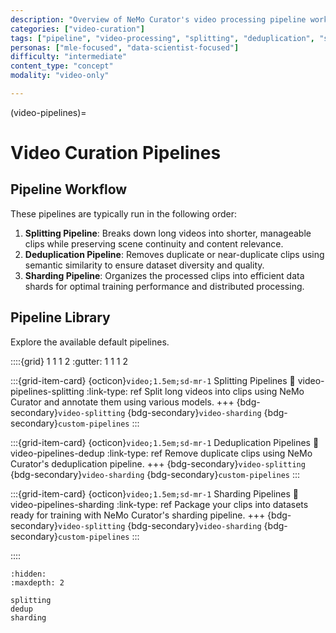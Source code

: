 ```yaml
---
description: "Overview of NeMo Curator's video processing pipeline workflow including splitting, deduplication, and sharding stages"
categories: ["video-curation"]
tags: ["pipeline", "video-processing", "splitting", "deduplication", "sharding", "workflow"]
personas: ["mle-focused", "data-scientist-focused"]
difficulty: "intermediate"
content_type: "concept"
modality: "video-only"

---
```


(video-pipelines)=
# Video Curation Pipelines

## Pipeline Workflow

These pipelines are typically run in the following order:

1. **Splitting Pipeline**: Breaks down long videos into shorter, manageable clips while preserving scene continuity and content relevance.
2. **Deduplication Pipeline**: Removes duplicate or near-duplicate clips using semantic similarity to ensure dataset diversity and quality.
3. **Sharding Pipeline**: Organizes the processed clips into efficient data shards for optimal training performance and distributed processing.

## Pipeline Library

Explore the available default pipelines.

::::{grid} 1 1 1 2
:gutter: 1 1 1 2

:::{grid-item-card} {octicon}`video;1.5em;sd-mr-1` Splitting Pipelines
:link: video-pipelines-splitting
:link-type: ref
Split long videos into clips using NeMo Curator and annotate them using various models.
+++
{bdg-secondary}`video-splitting`
{bdg-secondary}`video-sharding`
{bdg-secondary}`custom-pipelines`
:::

:::{grid-item-card} {octicon}`video;1.5em;sd-mr-1` Deduplication Pipelines
:link: video-pipelines-dedup
:link-type: ref
Remove duplicate clips using NeMo Curator's deduplication pipeline.
+++
{bdg-secondary}`video-splitting`
{bdg-secondary}`video-sharding`
{bdg-secondary}`custom-pipelines`
:::

:::{grid-item-card} {octicon}`video;1.5em;sd-mr-1` Sharding Pipelines
:link: video-pipelines-sharding
:link-type: ref
Package your clips into datasets ready for training with NeMo Curator's sharding pipeline.
+++
{bdg-secondary}`video-splitting`
{bdg-secondary}`video-sharding`
{bdg-secondary}`custom-pipelines`
:::

::::

```{toctree}
:hidden:
:maxdepth: 2

splitting
dedup
sharding
```
